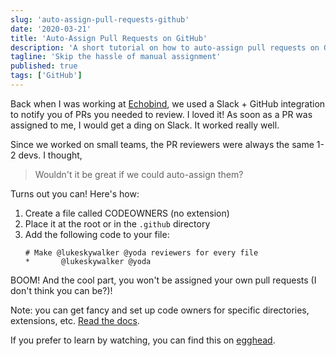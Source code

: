 ```yaml
---
slug: 'auto-assign-pull-requests-github'
date: '2020-03-21'
title: 'Auto-Assign Pull Requests on GitHub'
description: 'A short tutorial on how to auto-assign pull requests on GitHub.'
tagline: 'Skip the hassle of manual assignment'
published: true
tags: ['GitHub']
---
```


Back when I was working at [Echobind](https://echobind.com/), we used a Slack + GitHub integration to notify you of PRs you needed to review. I loved it! As soon as a PR was assigned to me, I would get a ding on Slack. It worked really well.

Since we worked on small teams, the PR reviewers were always the same 1-2 devs. I thought,

> Wouldn't it be great if we could auto-assign them?

Turns out you can! Here's how:

1. Create a file called CODEOWNERS (no extension)
2. Place it at the root or in the `.github` directory
3. Add the following code to your file:
   ```shell
   # Make @lukeskywalker @yoda reviewers for every file
   *       @lukeskywalker @yoda
   ```

BOOM! And the cool part, you won't be assigned your own pull requests (I don't think you can be?)!

Note: you can get fancy and set up code owners for specific directories, extensions, etc. [Read the docs](https://help.github.com/en/github/creating-cloning-and-archiving-repositories/about-code-owners).

If you prefer to learn by watching, you can find this on [egghead](https://egghead.io/lessons/github-auto-assign-a-pull-request-on-github?pl=github-tips-tricks-6fc4?af=fd8rz3).
